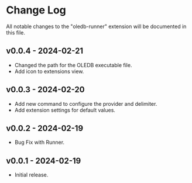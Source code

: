 # Change Log

All notable changes to the "oledb-runner" extension will be documented in this file.

## v0.0.4 - 2024-02-21
- Changed the path for the OLEDB executable file.
- Add icon to extensions view.

## v0.0.3 - 2024-02-20
- Add new command to configure the provider and delimiter.
- Add extension settings for default values.

## v0.0.2 - 2024-02-19
- Bug Fix with Runner.

## v0.0.1 - 2024-02-19
- Initial release.